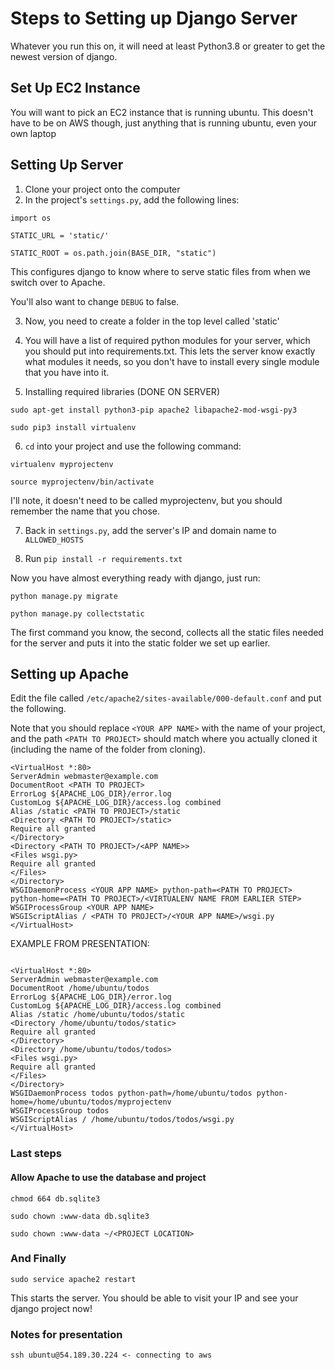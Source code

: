 # Steps to Setting up Django Server

Whatever you run this on, it will need at least Python3.8 or greater to get the newest version of django.

## Set Up EC2 Instance

You will want to pick an EC2 instance that is running ubuntu. This doesn't have to be on AWS though, just anything that is running ubuntu, even your own laptop

## Setting Up Server

1. Clone your project onto the computer
2. In the project's `settings.py`, add the following lines:

```
import os

STATIC_URL = 'static/'

STATIC_ROOT = os.path.join(BASE_DIR, "static")
```

This configures django to know where to serve static files from when we switch over to Apache.

You'll also want to change `DEBUG` to false.

3. Now, you need to create a folder in the top level called 'static'

4. You will have a list of required python modules for your server, which you should put into requirements.txt. This lets the server know exactly what modules it needs, so you don't have to install every single module that you have into it.

5. Installing required libraries (DONE ON SERVER)

`sudo apt-get install python3-pip apache2 libapache2-mod-wsgi-py3`

`sudo pip3 install virtualenv`

6. `cd` into your project and use the following command:

`virtualenv myprojectenv`

`source myprojectenv/bin/activate`

I'll note, it doesn't need to be called myprojectenv, but you should remember the name that you chose.

7. Back in `settings.py`, add the server's IP and domain name to `ALLOWED_HOSTS`

8. Run `pip install -r requirements.txt`


Now you have almost everything ready with django, just run:

```
python manage.py migrate

python manage.py collectstatic
```

The first command you know, the second, collects all the static files needed for the server and puts it into the static folder we set up earlier.


## Setting up Apache

Edit the file called `/etc/apache2/sites-available/000-default.conf` and put the following.

Note that you should replace `<YOUR APP NAME>` with the name of your project, and the path `<PATH TO PROJECT>` should match where you actually cloned it (including the name of the folder from cloning).

```
<VirtualHost *:80>
ServerAdmin webmaster@example.com
DocumentRoot <PATH TO PROJECT>
ErrorLog ${APACHE_LOG_DIR}/error.log
CustomLog ${APACHE_LOG_DIR}/access.log combined
Alias /static <PATH TO PROJECT>/static
<Directory <PATH TO PROJECT>/static>
Require all granted
</Directory>
<Directory <PATH TO PROJECT>/<APP NAME>>
<Files wsgi.py>
Require all granted
</Files>
</Directory>
WSGIDaemonProcess <YOUR APP NAME> python-path=<PATH TO PROJECT> python-home=<PATH TO PROJECT>/<VIRTUALENV NAME FROM EARLIER STEP>
WSGIProcessGroup <YOUR APP NAME>
WSGIScriptAlias / <PATH TO PROJECT>/<YOUR APP NAME>/wsgi.py
</VirtualHost>
```

EXAMPLE FROM PRESENTATION:

```

<VirtualHost *:80>
ServerAdmin webmaster@example.com
DocumentRoot /home/ubuntu/todos
ErrorLog ${APACHE_LOG_DIR}/error.log
CustomLog ${APACHE_LOG_DIR}/access.log combined
Alias /static /home/ubuntu/todos/static
<Directory /home/ubuntu/todos/static>
Require all granted
</Directory>
<Directory /home/ubuntu/todos/todos>
<Files wsgi.py>
Require all granted
</Files>
</Directory>
WSGIDaemonProcess todos python-path=/home/ubuntu/todos python-home=/home/ubuntu/todos/myprojectenv
WSGIProcessGroup todos
WSGIScriptAlias / /home/ubuntu/todos/todos/wsgi.py
</VirtualHost>

```

### Last steps

#### Allow Apache to use the database and project

`chmod 664 db.sqlite3`

`sudo chown :www-data db.sqlite3`

`sudo chown :www-data ~/<PROJECT LOCATION>`


### And Finally

`sudo service apache2 restart`

This starts the server. You should be able to visit your IP and see your django project now!



### Notes for presentation

`ssh ubuntu@54.189.30.224 <- connecting to aws`